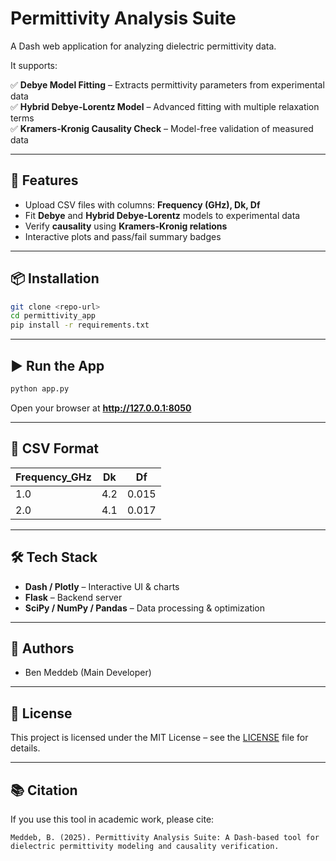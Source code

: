 # Permittivity Analysis Suite

A Dash web application for analyzing dielectric permittivity data.

It supports:

✅ **Debye Model Fitting** – Extracts permittivity parameters from experimental data  
✅ **Hybrid Debye-Lorentz Model** – Advanced fitting with multiple relaxation terms  
✅ **Kramers-Kronig Causality Check** – Model-free validation of measured data  

---

## 🚀 Features
- Upload CSV files with columns: **Frequency (GHz), Dk, Df**
- Fit **Debye** and **Hybrid Debye-Lorentz** models to experimental data
- Verify **causality** using **Kramers-Kronig relations**
- Interactive plots and pass/fail summary badges

---

## 📦 Installation
```bash
git clone <repo-url>
cd permittivity_app
pip install -r requirements.txt
```

---

## ▶️ Run the App
```bash
python app.py
```
Open your browser at **http://127.0.0.1:8050**

---

## 📄 CSV Format
| Frequency_GHz | Dk   | Df   |
|---------------|------|------|
| 1.0           | 4.2  | 0.015 |
| 2.0           | 4.1  | 0.017 |

---

## 🛠 Tech Stack
- **Dash / Plotly** – Interactive UI & charts
- **Flask** – Backend server
- **SciPy / NumPy / Pandas** – Data processing & optimization

---

## 👤 Authors
- Ben Meddeb (Main Developer)

---

## 📜 License
This project is licensed under the MIT License – see the [LICENSE](LICENSE) file for details.

---

## 📚 Citation
If you use this tool in academic work, please cite:

```
Meddeb, B. (2025). Permittivity Analysis Suite: A Dash-based tool for dielectric permittivity modeling and causality verification.
```
